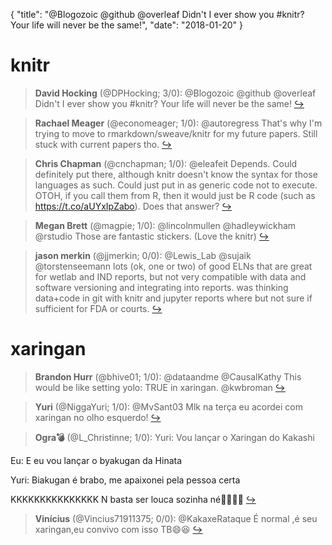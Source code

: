 {
  "title": "@Blogozoic @github @overleaf Didn't I ever show you #knitr? Your life will never be the same!",
  "date": "2018-01-20"
}

# knitr

> **David Hocking** (@DPHocking; 3/0): @Blogozoic @github @overleaf Didn't I ever show you #knitr? Your life will never be the same!  [&#8618;](https://twitter.com/xieyihui/status/954214370938052608)

<!-- -->


> **Rachael Meager** (@economeager; 1/0): @autoregress That's why I'm trying to move to rmarkdown/sweave/knitr for my future papers. Still stuck with current papers tho.  [&#8618;](https://twitter.com/xieyihui/status/954502379612901376)

<!-- -->


> **Chris Chapman** (@cnchapman; 1/0): @eleafeit Depends. Could definitely put there, although knitr doesn't know the syntax for those languages as such. Could just put in as generic code not to execute. OTOH, if you call them from R, then it would just be R code (such as https://t.co/aUYxIpZabo). Does that answer?  [&#8618;](https://twitter.com/xieyihui/status/954438479244509184)

<!-- -->


> **Megan Brett** (@magpie; 1/0): @lincolnmullen @hadleywickham @rstudio Those are fantastic stickers. (Love the knitr)  [&#8618;](https://twitter.com/xieyihui/status/954410966728495105)

<!-- -->


> **jason merkin** (@jjmerkin; 0/0): @Lewis_Lab @sujaik @torstenseemann lots (ok, one or two) of good ELNs that are great for wetlab and IND reports, but not very compatible with data and software versioning and integrating into reports. was thinking data+code in git with knitr and jupyter reports where but not sure if sufficient for FDA or courts.  [&#8618;](https://twitter.com/xieyihui/status/954349307808878592)

<!-- -->


# xaringan

> **Brandon Hurr** (@bhive01; 1/0): @dataandme @CausalKathy This would be like setting yolo: TRUE in xaringan. @kwbroman  [&#8618;](https://twitter.com/xieyihui/status/954456957699596289)

<!-- -->


> **Yuri** (@NiggaYuri; 1/0): @MvSant03 Mlk na terça eu acordei com xaringan no olho esquerdo!  [&#8618;](https://twitter.com/xieyihui/status/954188234518679553)

<!-- -->


> **Ogra💣** (@L_Christinne; 1/0): Yuri: Vou lançar o Xaringan do Kakashi
>
Eu: E eu vou lançar o byakugan da Hinata 
>
Yuri: Biakugan é brabo, me apaixonei pela pessoa certa
>
KKKKKKKKKKKKKKK N basta ser louca sozinha né💁‍♀️💁‍♀️  [&#8618;](https://twitter.com/xieyihui/status/954177288156930049)

<!-- -->


> **Vinícius** (@Vincius71911375; 0/0): @KakaxeRataque É normal ,é seu xaringan,eu convivo com isso TB😄😆  [&#8618;](https://twitter.com/xieyihui/status/954519154907852800)

<!-- -->


